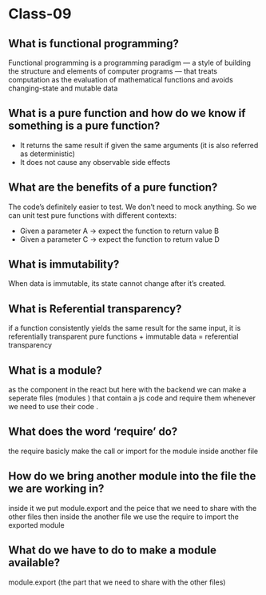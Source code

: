 # Class-09

## What is functional programming?

Functional programming is a programming paradigm — a style of building the structure and elements of computer programs — that treats computation as the evaluation of mathematical functions and avoids changing-state and mutable data

## What is a pure function and how do we know if something is a pure function?

* It returns the same result if given the same arguments (it is also referred as deterministic)
* It does not cause any observable side effects

## What are the benefits of a pure function?

The code’s definitely easier to test. We don’t need to mock anything. So we can unit test pure functions with different contexts:

   - Given a parameter A → expect the function to return value B
   - Given a parameter C → expect the function to return value D

## What is immutability?

When data is immutable, its state cannot change after it’s created. 

## What is Referential transparency?

if a function consistently yields the same result for the same input, it is referentially transparent
pure functions + immutable data = referential transparency


## What is a module?
as the component in the react but here with the backend we can make a seperate files (modules ) that contain a js code and require them whenever we need to use their code .

## What does the word ‘require’ do?
the require basicly make the call or import for the module inside another file 
## How do we bring another module into the file the we are working in?
inside it we put module.export and the peice that we need to share with the other files then inside the another file we use the require to import the exported module 

## What do we have to do to make a module available?
module.export (the part that we need to share with the other files)
